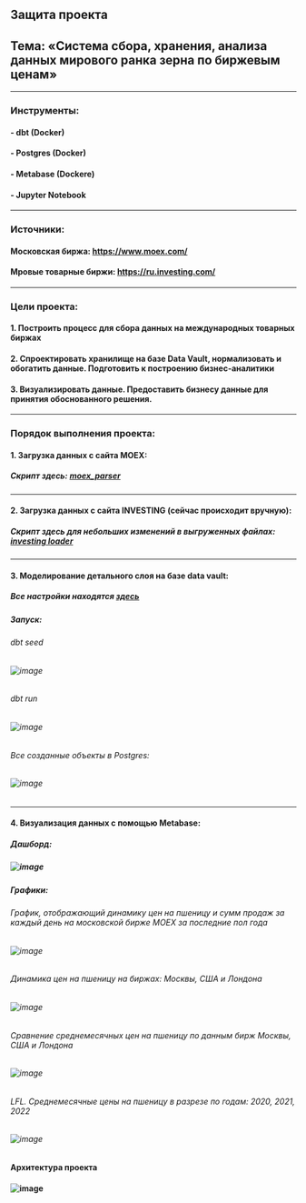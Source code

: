 ## Защита проекта
## Тема: «Система сбора, хранения, анализа данных мирового ранка зерна по биржевым ценам»

***

### Инструменты:

#### - dbt (Docker)
#### - Postgres (Docker)
#### - Metabase (Dockere)
#### - Jupyter Notebook

***

### Источники:

#### Московская биржа: https://www.moex.com/
#### Мровые товарные биржи: https://ru.investing.com/

***

### Цели проекта:
#### 1. Построить процесс для сбора данных на международных товарных биржах
#### 2. Спроектировать хранилище на базе  Data Vault, нормализовать и обогатить данные. Подготовить к построению бизнес-аналитики
#### 3. Визуализировать данные. Предоставить бизнесу данные для принятия обоснованного решения.

***

### Порядок выполнения проекта:

#### 1. Загрузка данных с сайта MOEX:
##### Скрипт здесь: [moex_parser](https://github.com/ElenaDoroshenko97/project_otus_main/blob/main/py_scripts/moex_parser.ipynb)

***

#### 2. Загрузка данных с сайта INVESTING (сейчас происходит вручную):
##### Скрипт здесь для небольших изменений в выгруженных файлах: [investing loader](https://github.com/ElenaDoroshenko97/project_otus_main/blob/main/py_scripts/investing_loader.ipynb)

***

#### 3. Моделирование детального слоя на базе data vault:
##### Все настройки находятся [здесь](https://github.com/ElenaDoroshenko97/project_otus_main/tree/main/project_otus_dbt)
##### Запуск:
###### dbt seed 
###### ![image](https://user-images.githubusercontent.com/15277539/153010150-745a2117-238e-4e38-af22-7197568427b5.png)

###### dbt run
###### ![image](https://user-images.githubusercontent.com/15277539/153010286-7eeff3e8-1c87-4c91-8554-6660b443f40b.png)


###### Все созданные объекты в Postgres:
###### ![image](https://user-images.githubusercontent.com/15277539/153010443-8403af80-8979-4397-8412-a620bc0df588.png)

***

#### 4. Визуализация данных с помощью Metabase:
##### Дашборд:
##### ![image](https://user-images.githubusercontent.com/15277539/153011466-4dc0e07c-f3c4-44c8-b715-15aa1e8353e3.png)

##### Графики:
###### График, отображающий динамику цен на пшеницу и сумм продаж за каждый день на московской бирже MOEX за последние пол года
###### ![image](https://user-images.githubusercontent.com/15277539/153012116-67cddc42-e405-4bd0-a5da-ea90e65e3ceb.png)

###### Динамика цен на пшеницу на биржах: Москвы, США и Лондона
###### ![image](https://user-images.githubusercontent.com/15277539/153012485-d3919537-0af0-43d5-8098-aae5d544d4b6.png)

###### Сравнение среднемесячных цен на пшеницу по данным бирж Москвы, США и Лондона
###### ![image](https://user-images.githubusercontent.com/15277539/153013352-41335463-dd1e-4596-9016-22e81d7a947d.png)

###### LFL. Среднемесячные цены на пшеницу в разрезе по годам: 2020, 2021, 2022
###### ![image](https://user-images.githubusercontent.com/15277539/153013768-0becdf9a-8162-46d9-9644-1ec3ff5d4da0.png)


#### Архитектура проекта
#### ![image](https://user-images.githubusercontent.com/15277539/153013929-dc1de353-ddb6-42e7-80d6-c06ace8a519a.png)




